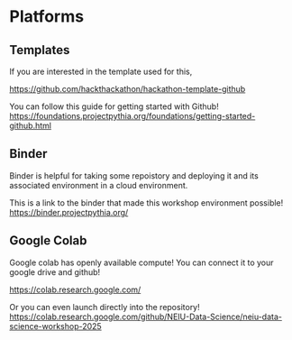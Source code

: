 # Platforms

## Templates

If you are interested in the template used for this\,

https://github.com/hackthackathon/hackathon-template-github

You can follow this guide for getting started with Github!
https://foundations.projectpythia.org/foundations/getting-started-github.html

## Binder
Binder is helpful for taking some repoistory and deploying it and its associated environment in a cloud environment.

This is a link to the binder that made this workshop environment possible!
https://binder.projectpythia.org/

## Google Colab
Google colab has openly available compute! You can connect it to your google drive and github!

https://colab.research.google.com/

Or you can even launch directly into the repository!
https://colab.research.google.com/github/NEIU-Data-Science/neiu-data-science-workshop-2025
